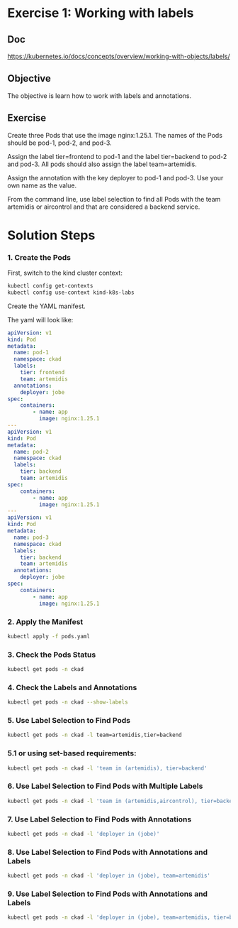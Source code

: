 
# Exercise 1: Working with labels

## Doc

https://kubernetes.io/docs/concepts/overview/working-with-objects/labels/

## Objective

The objective is learn how to work with labels and annotations.


## Exercise

Create three Pods that use the image nginx:1.25.1. The names of the Pods should be pod-1, pod-2, and pod-3.

Assign the label tier=frontend to pod-1 and the label tier=backend to pod-2 and pod-3. All pods should also assign the label team=artemidis.

Assign the annotation with the key deployer to pod-1 and pod-3. Use your own name as the value.

From the command line, use label selection to find all Pods with the team artemidis or aircontrol and that are considered a backend service.


# Solution Steps

### 1. Create the Pods
First, switch to the kind cluster context:

```bash
kubectl config get-contexts
kubectl config use-context kind-k8s-labs
```

Create the YAML manifest.

The yaml will look like:

```yaml
apiVersion: v1
kind: Pod
metadata:
  name: pod-1
  namespace: ckad
  labels:
    tier: frontend
    team: artemidis
  annotations:
    deployer: jobe
spec:
    containers:
        - name: app
          image: nginx:1.25.1
---
apiVersion: v1
kind: Pod
metadata:
  name: pod-2
  namespace: ckad
  labels:
    tier: backend
    team: artemidis
spec:
    containers:
        - name: app
          image: nginx:1.25.1
---
apiVersion: v1
kind: Pod
metadata:
  name: pod-3
  namespace: ckad
  labels:
    tier: backend
    team: artemidis
  annotations:
    deployer: jobe
spec:
    containers:
        - name: app
          image: nginx:1.25.1
```

### 2. Apply the Manifest

```bash
kubectl apply -f pods.yaml
```

### 3. Check the Pods Status

```bash
kubectl get pods -n ckad
```
### 4. Check the Labels and Annotations

```bash
kubectl get pods -n ckad --show-labels
```

### 5. Use Label Selection to Find Pods

```bash
kubectl get pods -n ckad -l team=artemidis,tier=backend
```

### 5.1 or using set-based requirements:

```bash
kubectl get pods -n ckad -l 'team in (artemidis), tier=backend'
```


### 6. Use Label Selection to Find Pods with Multiple Labels

```bash
kubectl get pods -n ckad -l 'team in (artemidis,aircontrol), tier=backend'
```

### 7. Use Label Selection to Find Pods with Annotations

```bash
kubectl get pods -n ckad -l 'deployer in (jobe)'
```

### 8. Use Label Selection to Find Pods with Annotations and Labels

```bash
kubectl get pods -n ckad -l 'deployer in (jobe), team=artemidis'
```

### 9. Use Label Selection to Find Pods with Annotations and Labels

```bash
kubectl get pods -n ckad -l 'deployer in (jobe), team=artemidis, tier=backend'
```

